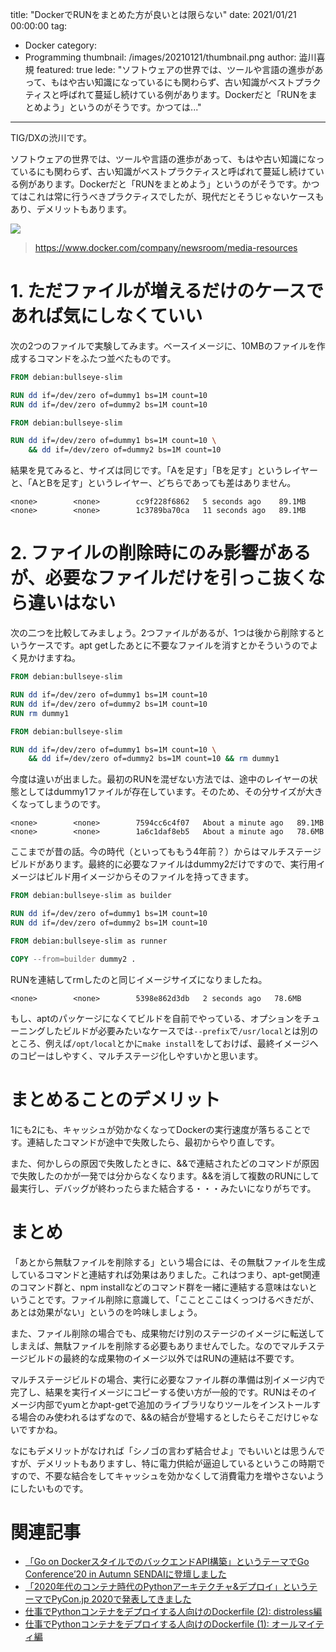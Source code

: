 title: "DockerでRUNをまとめた方が良いとは限らない"
date: 2021/01/21 00:00:00
tag:
  - Docker
category:
  - Programming
thumbnail: /images/20210121/thumbnail.png
author: 澁川喜規
featured: true
lede: "ソフトウェアの世界では、ツールや言語の進歩があって、もはや古い知識になっているにも関わらず、古い知識がベストプラクティスと呼ばれて蔓延し続けている例があります。Dockerだと「RUNをまとめよう」というのがそうです。かつては..."
---
TIG/DXの渋川です。

ソフトウェアの世界では、ツールや言語の進歩があって、もはや古い知識になっているにも関わらず、古い知識がベストプラクティスと呼ばれて蔓延し続けている例があります。Dockerだと「RUNをまとめよう」というのがそうです。かつてはこれは常に行うべきプラクティスでしたが、現代だとそうじゃないケースもあり、デメリットもあります。

<img src="/images/20210121/Moby-logo.png" class="img-middle-size">

> https://www.docker.com/company/newsroom/media-resources

# 1. ただファイルが増えるだけのケースであれば気にしなくていい

次の2つのファイルで実験してみます。ベースイメージに、10MBのファイルを作成するコマンドをふたつ並べたものです。

```Dockerfile
FROM debian:bullseye-slim

RUN dd if=/dev/zero of=dummy1 bs=1M count=10
RUN dd if=/dev/zero of=dummy2 bs=1M count=10
```

```Dockerfile
FROM debian:bullseye-slim

RUN dd if=/dev/zero of=dummy1 bs=1M count=10 \
    && dd if=/dev/zero of=dummy2 bs=1M count=10
```

結果を見てみると、サイズは同じです。「Aを足す」「Bを足す」というレイヤーと、「AとBを足す」というレイヤー、どちらであっても差はありません。

```
<none>        <none>        cc9f228f6862   5 seconds ago    89.1MB
<none>        <none>        1c3789ba70ca   11 seconds ago   89.1MB
```

# 2. ファイルの削除時にのみ影響があるが、必要なファイルだけを引っこ抜くなら違いはない

次の二つを比較してみましょう。2つファイルがあるが、1つは後から削除するというケースです。apt getしたあとに不要なファイルを消すとかそういうのでよく見かけますね。

```Dockerfile
FROM debian:bullseye-slim

RUN dd if=/dev/zero of=dummy1 bs=1M count=10
RUN dd if=/dev/zero of=dummy2 bs=1M count=10
RUN rm dummy1
```

```Dockerfile
FROM debian:bullseye-slim

RUN dd if=/dev/zero of=dummy1 bs=1M count=10 \
    && dd if=/dev/zero of=dummy2 bs=1M count=10 && rm dummy1
```

今度は違いが出ました。最初のRUNを混ぜない方法では、途中のレイヤーの状態としてはdummy1ファイルが存在しています。そのため、その分サイズが大きくなってしまうのです。

```
<none>        <none>        7594cc6c4f07   About a minute ago   89.1MB
<none>        <none>        1a6c1daf8eb5   About a minute ago   78.6MB
```

ここまでが昔の話。今の時代（といってももう4年前？）からはマルチステージビルドがあります。最終的に必要なファイルはdummy2だけですので、実行用イメージはビルド用イメージからそのファイルを持ってきます。

```Dockerfile
FROM debian:bullseye-slim as builder

RUN dd if=/dev/zero of=dummy1 bs=1M count=10
RUN dd if=/dev/zero of=dummy2 bs=1M count=10

FROM debian:bullseye-slim as runner

COPY --from=builder dummy2 .
```

RUNを連結してrmしたのと同じイメージサイズになりましたね。

```
<none>        <none>        5398e862d3db   2 seconds ago   78.6MB
```

もし、aptのパッケージになくてビルドを自前でやっている、オプションをチューニングしたビルドが必要みたいなケースでは``--prefix``で``/usr/local``とは別のところ、例えば``/opt/local``とかに``make install``をしておけば、最終イメージへのコピーはしやすく、マルチステージ化しやすいかと思います。

# まとめることのデメリット

1にも2にも、キャッシュが効かなくなってDockerの実行速度が落ちることです。連結したコマンドが途中で失敗したら、最初からやり直しです。

また、何かしらの原因で失敗したときに、&&で連結されたどのコマンドが原因で失敗したのかが一発では分からなくなります。&&を消して複数のRUNにして最実行し、デバッグが終わったらまた結合する・・・みたいになりがちです。

# まとめ

「あとから無駄ファイルを削除する」という場合には、その無駄ファイルを生成しているコマンドと連結すれば効果はありました。これはつまり、apt-get関連のコマンド群と、npm installなどのコマンド群を一緒に連結する意味はないということです。ファイル削除に意識して、「こことここはくっつけるべきだが、あとは効果がない」というのを吟味しましょう。

また、ファイル削除の場合でも、成果物だけ別のステージのイメージに転送してしまえば、無駄ファイルを削除する必要もありませんでした。なのでマルチステージビルドの最終的な成果物のイメージ以外ではRUNの連結は不要です。

マルチステージビルドの場合、実行に必要なファイル群の準備は別イメージ内で完了し、結果を実行イメージにコピーする使い方が一般的です。RUNはそのイメージ内部でyumとかapt-getで追加のライブラリなりツールをインストールする場合のみ使われるはずなので、&&の結合が登場するとしたらそこだけじゃないですかね。

なにもデメリットがなければ「シノゴの言わず結合せよ」でもいいとは思うんですが、デメリットもありますし、特に電力供給が逼迫しているというこの時期ですので、不要な結合をしてキャッシュを効かなくして消費電力を増やさないようにしたいものです。

# 関連記事

* [「Go on DockerスタイルでのバックエンドAPI構築」というテーマでGo Conference’20 in Autumn SENDAIに登壇しました](https://future-architect.github.io/articles/20201010/)
* [
「2020年代のコンテナ時代のPythonアーキテクチャ&デプロイ」というテーマでPyCon.jp 2020で発表してきました](https://future-architect.github.io/articles/20200910/)
* [仕事でPythonコンテナをデプロイする人向けのDockerfile (2): distroless編](https://future-architect.github.io/articles/20200514/)
* [仕事でPythonコンテナをデプロイする人向けのDockerfile (1): オールマイティ編](https://future-architect.github.io/articles/20200513/)

